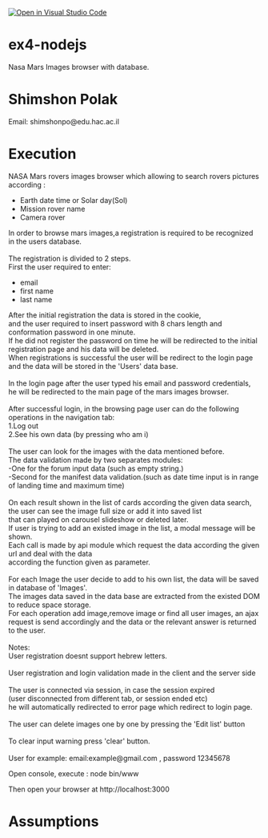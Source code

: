 [![Open in Visual Studio Code](https://classroom.github.com/assets/open-in-vscode-f059dc9a6f8d3a56e377f745f24479a46679e63a5d9fe6f495e02850cd0d8118.svg)](https://classroom.github.com/online_ide?assignment_repo_id=6573296&assignment_repo_type=AssignmentRepo)
# ex4-nodejs
Nasa Mars Images browser with database. 

<h1>Shimshon Polak</h1>
<p>Email: shimshonpo@edu.hac.ac.il</p>

<h1>Execution</h1>
<div>
    NASA Mars rovers images browser which allowing to search rovers pictures according :<br/>
    <ul>
        <li>Earth date time or Solar day(Sol)</li>
        <li>Mission rover name</li>
        <li>Camera rover</li>
    </ul>
    In order to browse mars images,a registration is required to be recognized in the users database.<br/>
    <br/>
    The registration is divided to 2 steps.<br/>
    First the user required to enter:
    <ul>
        <li>email</li>
        <li>first name</li>
        <li>last name</li>
    </ul>
    After the initial registration the data is stored in the cookie,<br/>
    and the user required to insert password with 8 chars 
    length and conformation password in one minute.<br/>
    If he did not register the password on time he will be redirected
    to the initial registration page and his data will be deleted.<br/>
    When registrations is successful the user will be redirect to the login page and the data will be stored in the 'Users' data base.
    <br/>
    <br/>
    In the login page after the user typed his email and password credentials,<br/> he will be redirected to the main page of the mars images browser.
    <br/>
    <br/>
    After successful login, in the browsing page user can do the following operations in the navigation tab:
    <br/>
    1.Log out<br/>
    2.See his own data (by pressing who am i)<br/>
    <br/>
    The user can look for the images with the data mentioned before.<br/>
    The data validation made by two separates modules:<br/>
    -One for the forum input data (such as empty string.)<br/>
    -Second for the manifest data validation.(such as date time input is in range of landing time and maximum time)<br/>
    <br/>
    On each result shown in the list of cards according the given data search,<br/> the user can see the image full size or add it into saved list<br/>
    that can played on carousel slideshow or deleted later.<br/>
    If user is trying to add an existed image in the list, a modal message will be shown.
    <br/>
    Each call is made by api module which request the data according the given url  and deal with the data<br/> according the function given as parameter.
    <br/>
    <br/>
    For each Image the user decide to add to his own list, the data will be saved in database of 'Images'.
    <br/>
    The images data saved in the data base are extracted from the existed DOM to reduce space storage.
    <br/>
    For each operation add image,remove image or find all user images, an ajax request is send accordingly
    and the data or the relevant answer is returned to the user.
    <br/>
    <br/>
    Notes:<br/>
    User registration doesnt support hebrew letters.
    <br/>
    <br/>
    User registration and login validation made in the client and the server side
    <br/>
    <br/>
    The user is connected via session, in case the session expired<br/>(user disconnected from different tab,
    or session ended etc)<br/> he will automatically redirected to error page which redirect to login page.<br/>
    <br/>
    The user can delete images one by one by pressing the 'Edit list' button
    <br/>
    <br/>
    To clear input warning press 'clear' button.
    <br/>
    <br/>
    User for example: email:example@gmail.com , password 12345678
</div>
<p>
Open console, execute : node bin/www
</p>
<p>
Then open your browser at http://localhost:3000
</p>
<h1>Assumptions</h1>
<p>
  
</p>
